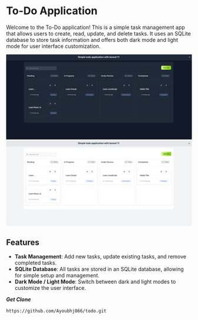 # To-Do Application

Welcome to the To-Do application! This is a simple task management app that allows users to create, read, update, and delete tasks. It uses an SQLite database to store task information and offers both dark mode and light mode for user interface customization.

![Dark Mode](./images/dark.png) ![Light Mode](./images/light.png)

## Features

-   **Task Management**: Add new tasks, update existing tasks, and remove completed tasks.
-   **SQLite Database**: All tasks are stored in an SQLite database, allowing for simple setup and management.
-   **Dark Mode / Light Mode**: Switch between dark and light modes to customize the user interface.

***Get Clone***
```
https://github.com/Ayoubhj866/todo.git
```
